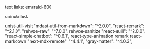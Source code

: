 text links: emerald-600

uninstalled:

unist-util-visit
"mdast-util-from-markdown": "^2.0.0",
"react-remark": "^2.1.0",
"rehype-raw": "^7.0.0",
rehype-sanitize
"react-quill": "^2.0.0",
"react-simple-chatbot": "^0.6.1",
react-type-animation
remark
react-markdown
"next-mdx-remote": "^4.4.1",
"gray-matter": "^4.0.3",
